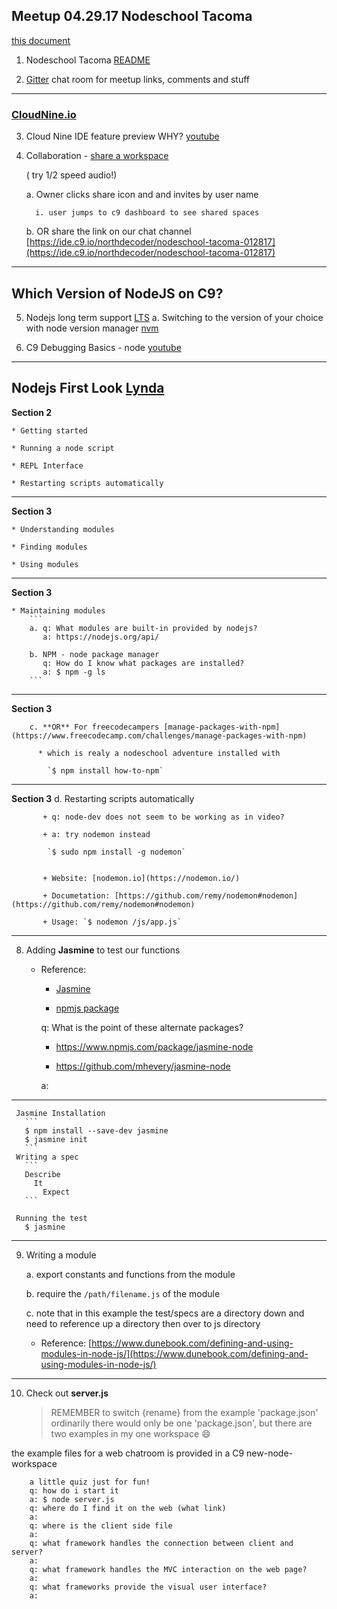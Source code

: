 ## Meetup 04.29.17 Nodeschool Tacoma

[this document](https://github.com/nodeschool/tacoma/blob/master/events/2017/meetup_042917.md)

1. Nodeschool Tacoma [README](https://github.com/nodeschool/tacoma/blob/master/README.md)

2. [Gitter](https://gitter.im/Tacoma-JS/nodeschool-tacoma) chat room for meetup links, comments and stuff

---
### [CloudNine.io](https://c9.io/)

3. Cloud Nine IDE feature preview  WHY? [youtube](https://www.youtube.com/watch?v=hqzOwM8aXdI)

4. Collaboration - [share a workspace](https://docs.c9.io/docs/share-a-workspace)

    ( try 1/2 speed audio!)

     a.  Owner clicks share icon and and invites by user name

         i. user jumps to c9 dashboard to see shared spaces

     b.  OR share the link on our chat channel
         [https://ide.c9.io/northdecoder/nodeschool-tacoma-012817](https://ide.c9.io/northdecoder/nodeschool-tacoma-012817)

---
## Which Version of NodeJS on C9?

5. Nodejs long term support [LTS](https://github.com/nodejs/LTS#lts-schedule)
    a. Switching to the version of your choice with node version manager [nvm]()

6. C9 Debugging Basics - node [youtube](https://www.youtube.com/watch?v=Fg0jJb0n0W4)

---
## Nodejs First Look [Lynda](https://www.lynda.com/Nodejs-tutorials/Nodejs-First-Look/101554-2.html)

  **Section 2**

    * Getting started

    * Running a node script

    * REPL Interface

    * Restarting scripts automatically

---
  **Section 3**

    * Understanding modules

    * Finding modules

    * Using modules

---
  **Section 3**

    * Maintaining modules
        ```
        a. q: What modules are built-in provided by nodejs?
           a: https://nodejs.org/api/

        b. NPM - node package manager
           q: How do I know what packages are installed?
           a: $ npm -g ls
        ```
---
  **Section 3**

        c. **OR** For freecodecampers [manage-packages-with-npm](https://www.freecodecamp.com/challenges/manage-packages-with-npm)

          * which is realy a nodeschool adventure installed with

            `$ npm install how-to-npm`

---
  **Section 3**
        d. Restarting scripts automatically

           + q: node-dev does not seem to be working as in video?

           + a: try nodemon instead

            `$ sudo npm install -g nodemon`


           + Website: [nodemon.io](https://nodemon.io/)

           + Documetation: [https://github.com/remy/nodemon#nodemon](https://github.com/remy/nodemon#nodemon)

           + Usage: `$ nodemon /js/app.js`

---
8. Adding **Jasmine** to test our functions

     - Reference:

       - [Jasmine](https://jasmine.github.io/2.0/node.html)

       - [npmjs package](https://www.npmjs.com/package/jasmine)

       q: What is the point of these alternate packages?

         - https://www.npmjs.com/package/jasmine-node

         - https://github.com/mhevery/jasmine-node

       a:

---
     Jasmine Installation
       ```
       $ npm install --save-dev jasmine
       $ jasmine init
       ```
     Writing a spec
       ```
       Describe
         It
           Expect
       ```

     Running the test
       $ jasmine

---
9. Writing a module

     a. export constants and functions from the module

     b. require the `/path/filename.js` of the module

     c. note that in this example the test/specs are a directory down and need to reference up a directory then over to js directory

     - Reference:
       [https://www.dunebook.com/defining-and-using-modules-in-node-js/](https://www.dunebook.com/defining-and-using-modules-in-node-js/)

---
10. Check out **server.js**

    > REMEMBER to switch {rename} from the example 'package.json'
    > ordinarily  there would only be one 'package.json', but there are two examples in my one workspace :smile:

  the example files for a web chatroom is provided in a C9 new-node-workspace

        a little quiz just for fun!
        q: how do i start it
        a: $ node server.js
        q: where do I find it on the web (what link)
        a:
        q: where is the client side file
        a:
        q: what framework handles the connection between client and server?
        a:
        q: what framework handles the MVC interaction on the web page?
        a:
        q: what frameworks provide the visual user interface?
        a:
